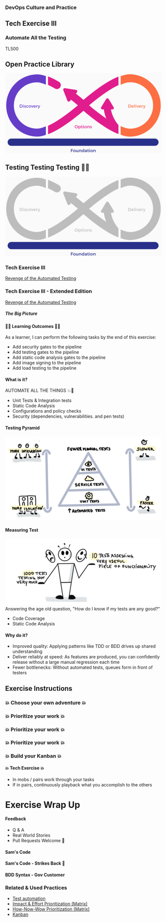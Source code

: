 <!-- .slide: data-background-image="images/RH_NewBrand_Background.png" -->
### DevOps Culture and Practice <!-- .element: class="course-title" -->
## Tech Exercise III <!-- .element: class="title-color" -->
### Automate All the Testing <!-- .element: class="title-color" -->
TL500 <!-- .element: class="title-color" -->



<div class="r-stack">
<div class="fragment fade-out" data-fragment-index="0" >
  <h2>Open Practice Library</h2>
  <img src="images/opl-complete.png">
</div>
<div class="fragment current-visible" data-fragment-index="0" >
  <h2>Testing Testing Testing 🔨🔨</h2>
  <a target="_blank" href="https://openpracticelibrary.com/practice/test-automation/">
  <img src="images/opl-foundation.png">
  </a>
</div>
</div>



### Tech Exercise III
[Revenge of the Automated Testing](http://rht-labs.com/StarWarsIntroCreator/#!/AN-Pm81Gmfs0g0ioQHfw)



### Tech Exercise III - Extended Edition 
[Revenge of the Automated Testing](http://rht-labs.com/StarWarsIntroCreator/#!/AN-Pmtuc82D6y3UWPCWq)



##### The Big Picture <!-- .element: class="title-bottom-left" -->
<!-- .slide: data-background-size="contain" data-background-image="https://rht-labs.com/tech-exercise/3-revenge-of-the-automated-testing/images/big-picture-pipeline-complete.jpg", class="white-style" -->



#### 🧑‍🏫 Learning Outcomes 🧑‍💻
As a learner, I can perform the following tasks by the end of this exercise:
* Add security gates to the pipeline
* Add testing gates to the pipeline
* Add static code analysis gates to the pipeline
* Add image signing to the pipeline
* Add load testing to the pipeline
<!--
--->



#### What is it?
AUTOMATE ALL THE THINGS 💥🔨
* Unit Tests & Integration tests
* Static Code Analysis
* Configurations and policy checks
* Security (dependencies, vulnerabilities. and pen tests)



#### Testing Pyramid
![test-pyramid](images/tech-exercise-iii/testing-pyramid.png)



#### Measuring Test
![test-measuers](images/tech-exercise-iii/measuring-tests.png)
Answering the age old question, "How do I know if my tests are any good?"
* Code Coverage
* Static Code Analysis



#### Why do it?
* Improved quality: Applying patterns like TDD or BDD drives up shared understanding
* Deliver reliably at speed: As features are produced, you can confidently release without a large manual regression each time
* Fewer bottlenecks: Without automated tests, queues form in front of testers



## Exercise Instructions



### 💥 Choose your own adventure 💥 <!-- .element: class="title-bottom-left" -->
<!-- .slide: data-background-size="contain" data-background-image="images/tech-exercise-iii/team-backlog.png", class="black-style" data-background-opacity="1"	 -->



### 💥 Prioritize your work 💥 <!-- .element: class="title-bottom-left" -->
<!-- .slide: data-background-size="contain" data-background-image="images/tech-exercise-iii/priority-matrix.png", class="black-style" data-background-opacity="1"	 -->



### 💥 Prioritize your work 💥 <!-- .element: class="title-bottom-left" -->
<!-- .slide: data-background-size="contain" data-background-image="images/tech-exercise-iii/impact-effort.png", class="black-style" data-background-opacity="1"	 -->



### 💥 Prioritize your work 💥 <!-- .element: class="title-bottom-left" -->
<!-- .slide: data-background-size="contain" data-background-image="images/tech-exercise-iii/how-now-wow.png", class="black-style" data-background-opacity="1"	 -->



### 💥 Build your Kanban 💥 <!-- .element: class="title-bottom-left" -->
<!-- .slide: data-background-size="contain" data-background-image="images/tech-exercise-iii/team-kanban.png", class="black-style" data-background-opacity="1"	 -->



#### 💥 Tech Exercise 💥
* In mobs / pairs work through your tasks
* If in pairs, continuously playback what you accomplish to the others
<!--TechEdit: I commented on this "playback" verbiage in another section. It's an odd term without a clear meaning to me. In the previous instance it seemed to mean "read aloud", but not sure if that makes sense in this context because I'm not sure what the instruction means. 
I assume the tasks will be obvious or assigned (although this is vague), but the second bullet - "in pairs, continuously playback (review? read out?) to what others? If I'm in a pair, then there ar only two of us, right? Please clarify-->



# Exercise Wrap Up



#### Feedback
* Q & A
* Real World Stories
* Pull Requests Welcome 🦄



#### Sam's Code <!-- .element: class="title-bottom-left" -->
<!-- .slide: data-background-size="contain" data-background-image="images/tech-exercise-iii/sams-code1.jpg", class="black-style" data-background-opacity="1"	 -->



#### Sam's Code - Strikes Back 🕺 <!-- .element: class="title-bottom-left" -->
<!-- .slide: data-background-size="contain" data-background-image="images/tech-exercise-iii/sams-code2.jpg", class="black-style" data-background-opacity="1"	 -->



#### BDD Syntax - Gov Customer <!-- .element: class="title-bottom-left" -->
<!-- .slide: data-background-size="contain" data-background-image="images/tech-exercise-iii/bdd-example.png", class="black-style" data-background-opacity="1"	 -->



<!-- .slide: data-background-image="images/book-background.jpeg", class="black-style"  data-background-opacity="0.3" -->
### Related & Used Practices
- [Test automation](https://openpracticelibrary.com/practice/test-automation/)
- [Impact & Effort Prioritization (Matrix)](https://openpracticelibrary.com/practice/impact-effort-prioritization-matrix/)
- [How-Now-Wow Prioritization (Matrix)](https://openpracticelibrary.com/practice/how-now-wow-prioritization-matrix/)
- [Kanban](https://openpracticelibrary.com/practice/kanban/)
